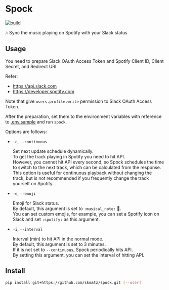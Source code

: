 # Spock

[![build](https://github.com/skmatz/spock/workflows/build/badge.svg)](https://github.com/skmatz/spock/actions?query=workflow%3Abuild)

:notes: Sync the music playing on Spotify with your Slack status

## Usage

You need to prepare Slack OAuth Access Token and Spotify Client ID, Client Secret, and Redirect URI.

Refer:

- <https://api.slack.com>
- <https://developer.spotify.com>

Note that give `users.profile.write` permission to Slack OAuth Access Token.

After the preparation, set them to the environment variables with reference to [.env.sample](./.env.sample) and run `spock`.

Options are follows:

- `-c`, `--continuous`

  Set next update schedule dynamically.  
  To get the track playing in Spotify you need to hit API.  
  However, you cannot hit API every second, so Spock schedules the time to switch to the next track, which can be calculated from the response.  
  This option is useful for continuous playback without changing the track, but is not recommended if you frequently change the track yourself on Spotify.

- `-e`, `--emoji`

  Emoji for Slack status.  
  By default, this argument is set to `:musical_note:` :musical_note:.  
  You can set custom emojis, for example, you can set a Spotify icon on Slack and set `:spotify:` as this argument.

- `-i`, `--interval`

  Interval (min) to hit API in the normal mode.  
  By default, this argument is set to 3 minutes.  
  If it is not set to `--continuous`, Spock periodically hits API.  
  By setting this argument, you can set the interval of hitting API.

## Install

```sh
pip install git+https://github.com/skmatz/spock.git [--user]
```
